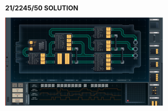 21/2245/50 SOLUTION
-------------------

![screenshot0](https://github.com/shiawasenahikari/Shenzhen-IO-Solutions/blob/master/036-kelp-harvesting-robot/screenshot0.png)
